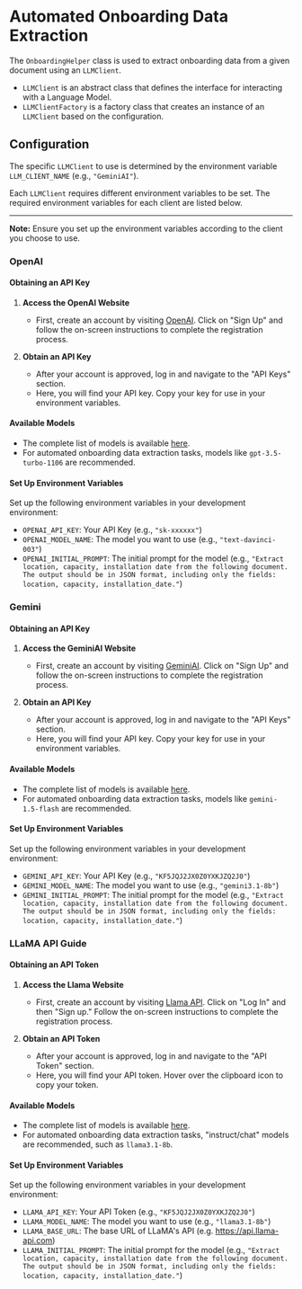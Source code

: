 # Automated Onboarding Data Extraction

The `OnboardingHelper` class is used to extract onboarding data from a given document using an `LLMClient`.

- `LLMClient` is an abstract class that defines the interface for interacting with a Language Model.
- `LLMClientFactory` is a factory class that creates an instance of an `LLMClient` based on the configuration.

## Configuration

The specific `LLMClient` to use is determined by the environment variable `LLM_CLIENT_NAME` (e.g., `"GeminiAI"`).

Each `LLMClient` requires different environment variables to be set. The required environment variables for each client are listed below.

---

**Note:** Ensure you set up the environment variables according to the client you choose to use.


### OpenAI

#### Obtaining an API Key

1. **Access the OpenAI Website**
   - First, create an account by visiting [OpenAI](https://www.openai.com). Click on "Sign Up" and follow the on-screen instructions to complete the registration process.

2. **Obtain an API Key**
   - After your account is approved, log in and navigate to the "API Keys" section.
   - Here, you will find your API key. Copy your key for use in your environment variables.

#### Available Models

- The complete list of models is available [here](https://beta.openai.com/docs/models).
- For automated onboarding data extraction tasks, models like `gpt-3.5-turbo-1106` are recommended.

#### Set Up Environment Variables

Set up the following environment variables in your development environment:

- `OPENAI_API_KEY`: Your API Key (e.g., `"sk-xxxxxx"`)
- `OPENAI_MODEL_NAME`: The model you want to use (e.g., `"text-davinci-003"`)
- `OPENAI_INITIAL_PROMPT`: The initial prompt for the model (e.g., `"Extract location, capacity, installation date from the following document. The output should be in JSON format, including only the fields: location, capacity, installation_date."`)

### Gemini

#### Obtaining an API Key

1. **Access the GeminiAI Website**
   - First, create an account by visiting [GeminiAI](https://www.gemini-ai.com). Click on "Sign Up" and follow the on-screen instructions to complete the registration process.

2. **Obtain an API Key**
   - After your account is approved, log in and navigate to the "API Keys" section.
   - Here, you will find your API key. Copy your key for use in your environment variables.

#### Available Models

- The complete list of models is available [here](https://ai.google.dev/gemini-api/docs/models/gemini).
- For automated onboarding data extraction tasks, models like `gemini-1.5-flash` are recommended.

#### Set Up Environment Variables

Set up the following environment variables in your development environment:

- `GEMINI_API_KEY`: Your API Key (e.g., `"KF5JQJ2JX0Z0YXKJZQ2J0"`)
- `GEMINI_MODEL_NAME`: The model you want to use (e.g., `"gemini3.1-8b"`)
- `GEMINI_INITIAL_PROMPT`: The initial prompt for the model (e.g., `"Extract location, capacity, installation date from the following document. The output should be in JSON format, including only the fields: location, capacity, installation_date."`)

### LLaMA API Guide

#### Obtaining an API Token

1. **Access the Llama Website**
   - First, create an account by visiting [Llama API](https://www.llama-api.com). Click on "Log In" and then "Sign up." Follow the on-screen instructions to complete the registration process.

2. **Obtain an API Token**
   - After your account is approved, log in and navigate to the "API Token" section.
   - Here, you will find your API token. Hover over the clipboard icon to copy your token.

#### Available Models

- The complete list of models is available [here](https://docs.llama-api.com/quickstart#available-models).
- For automated onboarding data extraction tasks, "instruct/chat" models are recommended, such as `llama3.1-8b`.

#### Set Up Environment Variables

Set up the following environment variables in your development environment:

- `LLAMA_API_KEY`: Your API Token (e.g., `"KF5JQJ2JX0Z0YXKJZQ2J0"`)
- `LLAMA_MODEL_NAME`: The model you want to use (e.g., `"llama3.1-8b"`)
- `LLAMA_BASE_URL`: The base URL of LLaMA's API (e.g. https://api.llama-api.com)
- `LLAMA_INITIAL_PROMPT`: The initial prompt for the model (e.g., `"Extract location, capacity, installation date from the following document. The output should be in JSON format, including only the fields: location, capacity, installation_date."`)